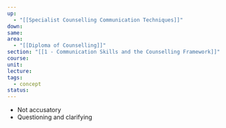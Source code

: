 ```yaml
---
up:
  - "[[Specialist Counselling Communication Techniques]]"
down: 
same: 
area:
  - "[[Diploma of Counselling]]"
section: "[[1 - Communication Skills and the Counselling Framework]]"
course: 
unit: 
lecture: 
tags:
  - concept
status:
---
```

- Not accusatory
- Questioning and clarifying
